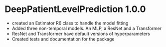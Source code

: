 DeepPatientLevelPrediction 1.0.0
==========================

- created an Estimator R6 class to handle the model fitting
- Added three non-temporal models. An MLP, a ResNet and a Transformer
- ResNet and Transformer have default versions of hyperparameters
- Created tests and documentation for the package
